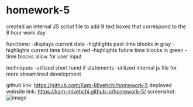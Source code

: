 # homework-5
created an internal JS script file to add 9 text boxes that correspond to the 8 hour work day

functions:
    -displays current date
    -highlights past time blocks in gray 
    -highlights current time block in red 
    -highlights future time blocks in green
    -time blocks allow for user input

techniques
 -utilized short hand if statements
 -utilized internal js file for more streamlined development



github link:
https://github.com/Kam-Mivehchi/homework-5
deployed website link:
https://kam-mivehchi.github.io/homework-5/
screenshot:
![image](https://user-images.githubusercontent.com/90432404/138576045-6f2dd706-42a9-4e16-9926-78adbfe7c996.png)

